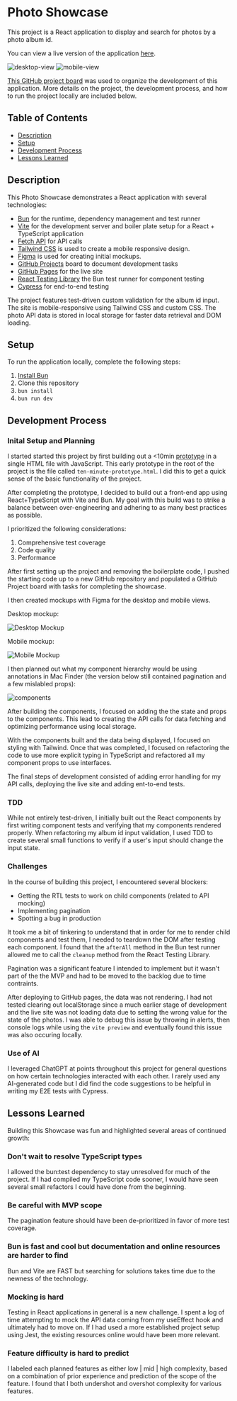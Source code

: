 # Photo Showcase

This project is a React application to display and search for photos by a photo album id.

You can view a live version of the application [here](https://jreich5.github.io/photo-showcase/).

![desktop-view](./images/desktop-view.png)
![mobile-view](./images/mobile-view.png)

[This GitHub project board](https://github.com/users/jreich5/projects/3) was used to organize the development of this application. More details on the project, the development process, and how to run the project locally are included below.

## Table of Contents

- [Description](#description)
- [Setup](#setup)
- [Development Process](#development-process)
- [Lessons Learned](#lessons-learned)

## Description

This Photo Showcase demonstrates a React application with several technologies:

- [Bun](https://bun.sh/) for the runtime, dependency management and test runner
- [Vite](https://vitejs.dev/) for the development server and boiler plate setup for a React + TypeScript application
- [Fetch API](https://developer.mozilla.org/en-US/docs/Web/API/Fetch_API) for API calls
- [Tailwind CSS](https://tailwindcss.com/) is used to create a mobile responsive design.
- [Figma](https://www.figma.com/) is used for creating initial mockups.
- [GitHub Projects](https://docs.github.com/en/issues/planning-and-tracking-with-projects/learning-about-projects/about-projects) board to document development tasks
- [GitHub Pages](https://pages.github.com/) for the live site
- [React Testing Library](https://testing-library.com/) the Bun test runner for component testing
- [Cypress](https://www.cypress.io/) for end-to-end testing

The project features test-driven custom validation for the album id input. The site is mobile-responsive using Tailwind CSS and custom CSS. The photo API data is stored in local storage for faster data retrieval and DOM loading.

## Setup

To run the application locally, complete the following steps:

1. [Install Bun](https://bun.sh/docs/installation)
1. Clone this repository
1. `bun install`
1. `bun run dev`

## Development Process

### Inital Setup and Planning

I started started this project by first building out a <10min [prototype](https://github.com/jreich5/photo-showcase/blob/main/ten-minute-prototype.html) in a single HTML file with JavaScript. This early prototype in the root of the project is the file called `ten-minute-prototype.html`. I did this to get a quick sense of the basic functionality of the project.

After completing the prototype, I decided to build out a front-end app using React+TypeScript with Vite and Bun. My goal with this build was to strike a balance between over-engineering and adhering to as many best practices as possible.

I prioritized the following considerations:

1. Comprehensive test coverage
1. Code quality
1. Performance

After first setting up the project and removing the boilerplate code, I pushed the starting code up to a new GitHub repository and populated a GitHub Project board with tasks for completing the showcase.

I then created mockups with Figma for the desktop and mobile views.

Desktop mockup:

![Desktop Mockup](desktop-view.png)

Mobile mockup:

![Mobile Mockup](mobile-view.png)

I then planned out what my component hierarchy would be using annotations in Mac Finder (the version below still contained pagination and a few mislabled props):

![components](./images/components.png)

After building the components, I focused on adding the the state and props to the components. This lead to creating the API calls for data fetching and optimizing performance using local storage.

With the components built and the data being displayed, I focused on styling with Tailwind. Once that was completed, I focused on refactoring the code to use more explicit typing in TypeScript and refactored all my component props to use interfaces.

The final steps of development consisted of adding error handling for my API calls, deploying the live site and adding ent-to-end tests.

### TDD

While not entirely test-driven, I initially built out the React components by first writing component tests and verifying that my components rendered properly. When refactoring my album id input validation, I used TDD to create several small functions to verify if a user's input should change the input state.

### Challenges

In the course of building this project, I encountered several blockers:

- Getting the RTL tests to work on child components (related to API mocking)
- Implementing pagination
- Spotting a bug in production

It took me a bit of tinkering to understand that in order for me to render child components and test them, I needed to teardown the DOM after testing each component. I found that the `afterAll` method in the Bun test runner allowed me to call the `cleanup` method from the React Testing Library.

Pagination was a significant feature I intended to implement but it wasn't part of the the MVP and had to be moved to the backlog due to time contraints.

After deploying to GitHub pages, the data was not rendering. I had not tested clearing out localStorage since a much earlier stage of development and the live site was not loading data due to setting the wrong value for the state of the photos. I was able to debug this issue by throwing in alerts, then console logs while using the `vite preview` and eventually found this issue was also occuring locally.

### Use of AI

I leveraged ChatGPT at points throughout this project for general questions on how certain technologies interacted with each other. I rarely used any AI-generated code but I did find the code suggestions to be helpful in writing my E2E tests with Cypress.

## Lessons Learned

Building this Showcase was fun and highlighted several areas of continued growth:

### Don't wait to resolve TypeScript types

I allowed the bun:test dependency to stay unresolved for much of the project. If I had compiled my TypeScript code sooner, I would have seen several small refactors I could have done from the beginning.

### Be careful with MVP scope

The pagination feature should have been de-prioritized in favor of more test coverage.

### Bun is fast and cool but documentation and online resources are harder to find

Bun and Vite are FAST but searching for solutions takes time due to the newness of the technology.

### Mocking is hard

Testing in React applications in general is a new challenge. I spent a log of time attempting to mock the API data coming from my useEffect hook and ultimately had to move on. If I had used a more established project setup using Jest, the existing resources online would have been more relevant.

### Feature difficulty is hard to predict

I labeled each planned features as either low | mid | high complexity, based on a combination of prior experience and prediction of the scope of the feature. I found that I both undershot and overshot complexity for various features.

